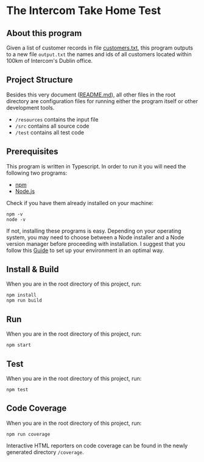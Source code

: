 # The Intercom Take Home Test

## About this program

Given a list of customer records in file [customers.txt](resources/customers.txt), this program outputs to a new file `output.txt` the names and ids of all customers located within 100km of Intercom's Dublin office.

## Project Structure

Besides this very document ([README.md](README.md)), all other files in the root directory are configuration files for running either the program itself or other development tools.

- `/resources` contains the input file
- `/src` contains all source code
- `/test` contains all test code

## Prerequisites

This program is written in Typescript. In order to run it you will need the following two programs:
- [npm](https://www.npmjs.com/)
- [Node.js](https://nodejs.org)

Check if you have them already installed on your machine:

```
npm -v
node -v
```

If not, installing these programs is easy. Depending on your operating system, you may need to choose between a Node installer and a Node version manager before proceeding with installation. I suggest that you follow this [Guide](https://docs.npmjs.com/downloading-and-installing-node-js-and-npm) to set up your environment in an optimal way.

## Install \& Build

When you are in the root directory of this project, run:

```
npm install
npm run build
```

## Run

When you are in the root directory of this project, run:

```
npm start
```

## Test

When you are in the root directory of this project, run:

```
npm test
```

## Code Coverage

When you are in the root directory of this project, run:

```
npm run coverage
```

Interactive HTML reporters on code coverage can be found in the newly generated directory `/coverage`.
